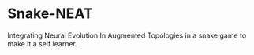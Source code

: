 # Snake-NEAT
Integrating Neural Evolution In Augmented Topologies in a snake game to make it a self learner.
